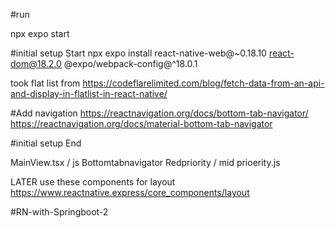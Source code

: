 #run 

npx expo start

#initial setup Start 
npx expo install react-native-web@~0.18.10 react-dom@18.2.0
@expo/webpack-config@^18.0.1

took flat list from 
https://codeflarelimited.com/blog/fetch-data-from-an-api-and-display-in-flatlist-in-react-native/

#Add navigation 
https://reactnavigation.org/docs/bottom-tab-navigator/
https://reactnavigation.org/docs/material-bottom-tab-navigator


#initial setup End



MainView.tsx / js
Bottomtabnavigator
Redpriority / mid prioerity.js 





LATER use these components for layout
https://www.reactnative.express/core_components/layout






#RN-with-Springboot-2
